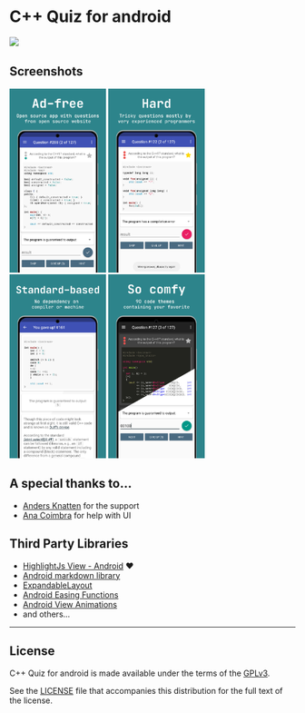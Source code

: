 C++ Quiz for android
====================

<a href="https://play.google.com/store/apps/details?id=com.vsklamm.cppquiz"><img src="https://play.google.com/intl/en_us/badges/images/generic/en_badge_web_generic.png" height="75"></a>

Screenshots
-----------

<img src="https://github.com/vsklamm/CppQuiz/blob/master/gfx/1.jpg" width="170"> <img src="https://github.com/vsklamm/CppQuiz/blob/master/gfx/2.jpg" width="170"> <img src="https://github.com/vsklamm/CppQuiz/blob/master/gfx/3.jpg" width="170"> <img src="https://github.com/vsklamm/CppQuiz/blob/master/gfx/4.jpg" width="170">

A special thanks to...
----------------------

-   [Anders Knatten](https://github.com/knatten) for the support
-   [Ana Coimbra](https://github.com/anacoimbrag) for help with UI

Third Party Libraries
---------------------

-   [HighlightJs View - Android](https://github.com/PDDStudio/highlightjs-android) ❤
-   [Android markdown library](https://github.com/noties/Markwon)
-   [ExpandableLayout](https://github.com/cachapa/ExpandableLayout)
-   [Android Easing Functions](https://github.com/daimajia/AnimationEasingFunctions)
-   [Android View Animations](https://github.com/daimajia/AndroidViewAnimations)
-   and others...

------------------------------------------------------------------------

License
-------

C++ Quiz for android is made available under the terms of the [GPLv3](http://www.gnu.org/licenses/gpl.html).

See the [LICENSE](https://github.com/vsklamm/CppQuiz/blob/master/LICENSE) file that accompanies this distribution for the full text of the license.

